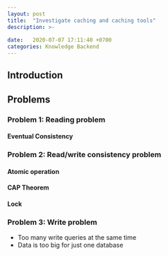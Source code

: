 ```yaml
---
layout: post
title:  "Investigate caching and caching tools"
description: >-
  
date:   2020-07-07 17:11:40 +0700
categories: Knowledge Backend
---
```

## Introduction
## Problems
### Problem 1: Reading problem
#### Eventual Consistency
### Problem 2: Read/write consistency problem 
#### Atomic operation
#### CAP Theorem
#### Lock
### Problem 3: Write problem
- Too many write queries at the same time
- Data is too big for just one database